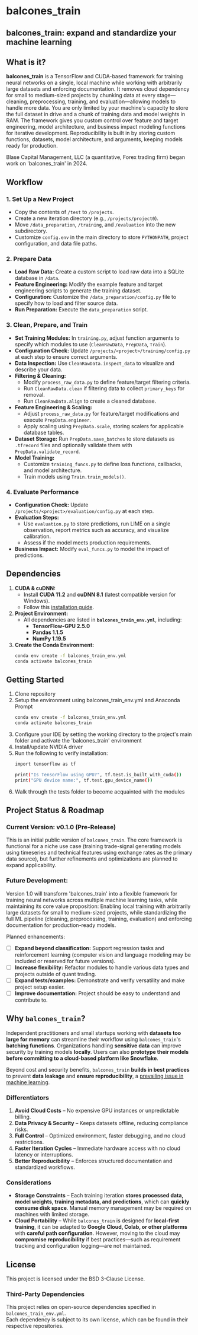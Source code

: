 # balcones_train
## **balcones_train:** expand and standardize your machine learning

## What is it?
**balcones_train** is a TensorFlow and CUDA-based framework for training neural networks on a single, local machine while working with arbitrarily large datasets and enforcing documentation. It removes cloud dependency for small to medium-sized projects by chunking data at every stage—cleaning, preprocessing, training, and evaluation—allowing models to handle more data. You are only limited by your machine's capacity to store the full dataset in drive and a chunk of training data and model weights in RAM. The framework gives you custom control over feature and target engineering, model architecture, and business impact modeling functions for iterative development. Reproducibility is built in by storing custom functions, datasets, model architecture, and arguments, keeping models ready for production. 

Blase Capital Management, LLC (a quantitative, Forex trading firm) began work on 'balcones_train' in 2024.

## Workflow
### 1. Set Up a New Project
- Copy the contents of `/test` to `/projects`.
- Create a new iteration directory (e.g., `/projects/project0`).
- Move `/data_preparation`, `/training`, and `/evaluation` into the new subdirectory.
- Customize `config.env` in the main directory to store `PYTHONPATH`, project configuration, and data file paths.

### 2. Prepare Data
- **Load Raw Data:** Create a custom script to load raw data into a SQLite database in `/data`.
- **Feature Engineering:** Modify the example feature and target engineering scripts to generate the training dataset.
- **Configuration:** Customize the `/data_preparation/config.py` file to specify how to load and filter source data.
- **Run Preparation:** Execute the `data_preparation` script.

### 3. Clean, Prepare, and Train
- **Set Training Modules:** In `training.py`, adjust function arguments to specify which modules to use (`CleanRawData`, `PrepData`, `Train`).
- **Configuration Check:** Update `/projects/<project>/training/config.py` at each step to ensure correct arguments.
- **Data Inspection:** Use `CleanRawData.inspect_data` to visualize and describe your data.
- **Filtering & Cleaning:**
  - Modify `process_raw_data.py` to define feature/target filtering criteria.
  - Run `CleanRawData.clean` if filtering data to collect `primary_keys` for removal.
  - Run `CleanRawData.align` to create a cleaned database.
- **Feature Engineering & Scaling:**
  - Adjust `process_raw_data.py` for feature/target modifications and execute `PrepData.engineer`.
  - Apply scaling using `PrepData.scale`, storing scalers for applicable database tables.
- **Dataset Storage:** Run `PrepData.save_batches` to store datasets as `.tfrecord` files and optionally validate them with `PrepData.validate_record`.
- **Model Training:**  
  - Customize `training_funcs.py` to define loss functions, callbacks, and model architecture.  
  - Train models using `Train.train_models()`.

### 4. Evaluate Performance
- **Configuration Check:** Update `/projects/<project>/evaluation/config.py` at each step.
- **Evaluation Steps:**  
  - Use `evaluation.py` to store predictions, run LIME on a single observation, report metrics such as accuracy, and visualize calibration.  
  - Assess if the model meets production requirements.  
- **Business Impact:** Modify `eval_funcs.py` to model the impact of predictions.

## Dependencies
1. **CUDA & cuDNN:**  
   - Install **CUDA 11.2** and **cuDNN 8.1** (latest compatible version for Windows).  
   - Follow this [installation guide](https://youtu.be/hHWkvEcDBO0?si=3xxz4VfhOVcnri8E).  
2. **Project Environment:**  
   - All dependencies are listed in **`balcones_train_env.yml`**, including:  
     - **TensorFlow-GPU 2.5.0**  
     - **Pandas 1.1.5**  
     - **NumPy 1.19.5**  
3. **Create the Conda Environment:**  
   ```sh
   conda env create -f balcones_train_env.yml
   conda activate balcones_train
   ```

## Getting Started
1. Clone repository
2. Setup the environment using balcones_train_env.yml and Anaconda Prompt
   ```sh
   conda env create -f balcones_train_env.yml
   conda activate balcones_train
   ```
3. Configure your IDE by setting the working directory to the project's main folder and activate the 'balcones_train' environment
4. Install/update NVIDIA driver
5. Run the following to verify installation:
   ```sh
   import tensorflow as tf

   print("Is TensorFlow using GPU?", tf.test.is_built_with_cuda())
   print("GPU device name:", tf.test.gpu_device_name())
   ```
6. Walk through the tests folder to become acquainted with the modules

## Project Status & Roadmap
### Current Version: v0.1.0 (Pre-Release)
This is an initial public version of `balcones_train`. The core framework is functional for a niche use case (training trade-signal generating models using timeseries and technical features using exchange rates as the primary data source), but further refinements and optimizations are planned to expand applicability.

### Future Development:
Version 1.0 will transform 'balcones_train' into a flexible framework for training neural networks across multiple machine learning tasks, while maintaining its core value proposition:
Enabling local training with arbitrarily large datasets for small to medium-sized projects, while standardizing the full ML pipeline (cleaning, preprocessing, training, evaluation) and enforcing documentation for production-ready models.

Planned enhancements:
- [ ] **Expand beyond classification:** Support regression tasks and reinforcement learning (computer vision and language modeling may be included or reserved for future versions).
- [ ] **Increase flexibility:** Refactor modules to handle various data types and projects outside of quant trading.
- [ ] **Expand tests/examples:** Demonstrate and verify versatility and make project setup easier.
- [ ] **Improve documentation:** Project should be easy to understand and contribute to.

## Why `balcones_train`?
Independent practitioners and small startups working with **datasets too large for memory** can streamline their workflow using `balcones_train`'s **batching functions**. Organizations handling **sensitive data** can improve security by training models **locally**. Users can also **prototype their models before committing to a cloud-based platform like Snowflake**.

Beyond cost and security benefits, `balcones_train` **builds in best practices** to prevent **data leakage** and **ensure reproducibility**, a [prevailing issue in machine learning](https://reproducible.cs.princeton.edu/).

### **Differentiators**
1. **Avoid Cloud Costs** – No expensive GPU instances or unpredictable billing.  
2. **Data Privacy & Security** – Keeps datasets offline, reducing compliance risks.  
3. **Full Control** – Optimized environment, faster debugging, and no cloud restrictions.  
4. **Faster Iteration Cycles** – Immediate hardware access with no cloud latency or interruptions.  
5. **Better Reproducibility** – Enforces structured documentation and standardized workflows.

### **Considerations**
- **Storage Constraints** – Each training iteration **stores processed data, model weights, training metadata, and predictions**, which can **quickly consume disk space**. Manual memory management may be required on machines with limited storage.  
- **Cloud Portability** – While `balcones_train` is designed for **local-first training**, it can be adapted to **Google Cloud, Colab, or other platforms** with **careful path configuration**. However, moving to the cloud may **compromise reproducibility** if best practices—such as requirement tracking and configuration logging—are not maintained.  

## License
This project is licensed under the BSD 3-Clause License.

### Third-Party Dependencies
This project relies on open-source dependencies specified in `balcones_train_env.yml`.  
Each dependency is subject to its own license, which can be found in their respective repositories.

